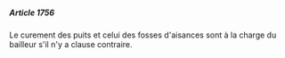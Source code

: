 ##### Article 1756

Le curement des puits et celui des fosses d'aisances sont à la charge du bailleur s'il n'y a clause contraire.

